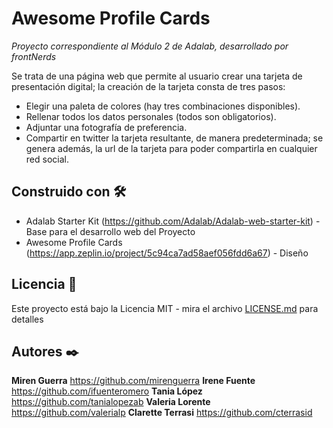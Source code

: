 # Awesome Profile Cards
_Proyecto correspondiente al Módulo 2 de Adalab, desarrollado por frontNerds_

Se trata de una página web que permite al usuario crear una tarjeta de presentación digital; la creación de la tarjeta consta de tres pasos:

* Elegir una paleta de colores (hay tres combinaciones disponibles).
* Rellenar todos los datos personales (todos son obligatorios).
* Adjuntar una fotografía de preferencia.
* Compartir en twitter la tarjeta resultante, de manera predeterminada; se genera además, la url de la tarjeta para poder compartirla en cualquier red social.

## Construido con 🛠️

* Adalab Starter Kit (https://github.com/Adalab/Adalab-web-starter-kit) - Base para el desarrollo web del Proyecto
* Awesome Profile Cards (https://app.zeplin.io/project/5c94ca7ad58aef056fdd6a67) - Diseño

## Licencia 📄

Este proyecto está bajo la Licencia MIT - mira el archivo [LICENSE.md](LICENSE.md) para detalles

## Autores ✒️

**Miren Guerra** https://github.com/mirenguerra
**Irene Fuente** https://github.com/ifuenteromero
**Tania López** https://github.com/tanialopezab
**Valeria Lorente** https://github.com/valerialp
**Clarette Terrasi** https://github.com/cterrasid
